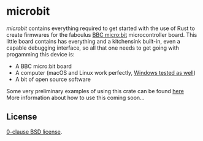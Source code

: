 microbit
========

_microbit_ contains everything required to get started with the use of Rust to create firmwares for the 
faboulus [BBC micro:bit][] microcontroller board. This little board
contains has everything and a kitchensink built-in, even a capable debugging
interface, so all that one needs to get going with progamming this device is:

* A BBC micro:bit board
* A computer (macOS and Linux work perfectly, [Windows tested as well](http://flames-of-code.netlify.com/blog/rust-microbit-windows/))
* A bit of open source software

Some very preliminary examples of using this crate can be found [here](https://www.eggers-club.de/blog/2018/05/31/rust-on-the-microbit-101-part-1)  
More information about how to use this coming soon...

[BBC micro:bit]: https://microbit.org
[cortex-m]:(https://github.com/japaric/cortex-m)
[cortex-m-rt]:(https://github.com/japaric/cortex-m-rt)

License
-------

[0-clause BSD license](LICENSE-0BSD.txt).
